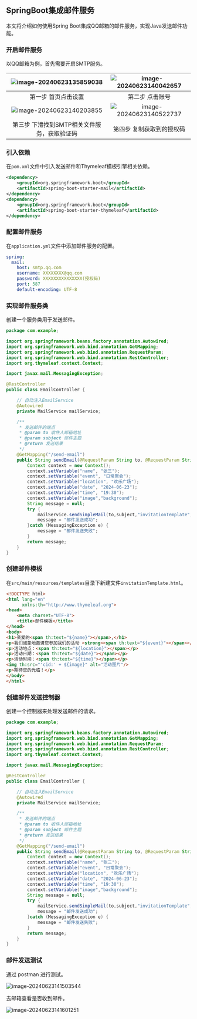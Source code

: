 ## SpringBoot集成邮件服务

本文将介绍如何使用Spring Boot集成QQ邮箱的邮件服务，实现Java发送邮件功能。

### 开启邮件服务

以QQ邮箱为例，首先需要开启SMTP服务。

| ![image-20240623135859038](https://lidy-1300763668.cos.ap-nanjing.myqcloud.com/image/202406231358113.png) | ![image-20240623140042657](https://lidy-1300763668.cos.ap-nanjing.myqcloud.com/image/202406231400712.png) |
| :----------------------------------------------------------: | :----------------------------------------------------------: |
|                     第一步 首页点击设置                      |                       第二步 点击账号                        |
| ![image-20240623140203855](https://lidy-1300763668.cos.ap-nanjing.myqcloud.com/image/202406231402907.png) | ![image-20240623140522737](https://lidy-1300763668.cos.ap-nanjing.myqcloud.com/image/202406231405793.png) |
|         第三步 下滑找到SMTP相关文件服务，获取验证码          |                  第四步 复制获取到的授权码                   |

### 引入依赖

在`pom.xml`文件中引入发送邮件和Thymeleaf模板引擎相关依赖。

```xml
<dependency>
    <groupId>org.springframework.boot</groupId>
    <artifactId>spring-boot-starter-mail</artifactId>
</dependency>
<dependency>
    <groupId>org.springframework.boot</groupId>
    <artifactId>spring-boot-starter-thymeleaf</artifactId>
</dependency>
```

### 配置邮件服务

在`application.yml`文件中添加邮件服务的配置。

```yaml
spring:
  mail:
    host: smtp.qq.com
    username: XXXXXXXX@qq.com 
    password: XXXXXXXXXXXXXXX(授权码)
    port: 587
    default-encoding: UTF-8
```

### 实现邮件服务类

创建一个服务类用于发送邮件。

```java
package com.example;

import org.springframework.beans.factory.annotation.Autowired;
import org.springframework.web.bind.annotation.GetMapping;
import org.springframework.web.bind.annotation.RequestParam;
import org.springframework.web.bind.annotation.RestController;
import org.thymeleaf.context.Context;

import javax.mail.MessagingException;

@RestController
public class EmailController {

    // 自动注入EmailService
    @Autowired
    private MailService mailService;

    /**
     * 发送邮件的端点
     * @param to 收件人邮箱地址
     * @param subject 邮件主题
     * @return 发送结果
     */
    @GetMapping("/send-email")
    public String sendEmail(@RequestParam String to, @RequestParam String subject) {
        Context context = new Context();
        context.setVariable("name", "张三");
        context.setVariable("event", "日常聚会");
        context.setVariable("location", "欢乐广场");
        context.setVariable("date", "2024-06-23");
        context.setVariable("time", "19:30");
        context.setVariable("image","background");
        String message = null;
        try {
            mailService.sendSimpleMail(to,subject,"invitationTemplate",context);
            message = "邮件发送成功";
        }catch (MessagingException e) {
            message = "邮件发送失败";
        }
        return message;
    }
}

```

### 创建邮件模板

在`src/main/resources/templates`目录下新建文件`invitationTemplate.html`。

```html
<!DOCTYPE html>
<html lang="en"
      xmlns:th="http://www.thymeleaf.org">
<head>
    <meta charset="UTF-8">
    <title>邮件模板</title>
</head>
<body>
<h1>亲爱的<span th:text="${name}"></span>,</h1>
<p>我们诚挚地邀请您参加我们的活动 <strong><span th:text="${event}"></span></strong>。</p>
<p>活动地点：<span th:text="${location}"></span></p>
<p>活动日期：<span th:text="${date}"></span></p>
<p>活动时间：<span th:text="${time}"></span></p>
<img th:src="'cid:' + ${image}" alt="活动图片"/>
<p>期待您的光临！</p>
</body>
</html>
```

### 创建邮件发送控制器

创建一个控制器来处理发送邮件的请求。

```java
package com.example;

import org.springframework.beans.factory.annotation.Autowired;
import org.springframework.web.bind.annotation.GetMapping;
import org.springframework.web.bind.annotation.RequestParam;
import org.springframework.web.bind.annotation.RestController;
import org.thymeleaf.context.Context;

import javax.mail.MessagingException;

@RestController
public class EmailController {

    // 自动注入EmailService
    @Autowired
    private MailService mailService;

    /**
     * 发送邮件的端点
     * @param to 收件人邮箱地址
     * @param subject 邮件主题
     * @return 发送结果
     */
    @GetMapping("/send-email")
    public String sendEmail(@RequestParam String to, @RequestParam String subject) {
        Context context = new Context();
        context.setVariable("name", "张三");
        context.setVariable("event", "日常聚会");
        context.setVariable("location", "欢乐广场");
        context.setVariable("date", "2024-06-23");
        context.setVariable("time", "19:30");
        context.setVariable("image","background");
        String message = null;
        try {
            mailService.sendSimpleMail(to,subject,"invitationTemplate",context);
            message = "邮件发送成功";
        }catch (MessagingException e) {
            message = "邮件发送失败";
        }
        return message;
    }
}

```
### 邮件发送测试

通过 postman 进行测试。

![image-20240623141503544](https://lidy-1300763668.cos.ap-nanjing.myqcloud.com/image/202406231415631.png)

去邮箱查看是否收到邮件。

![image-20240623141601251](https://lidy-1300763668.cos.ap-nanjing.myqcloud.com/image/202406231416328.png)
